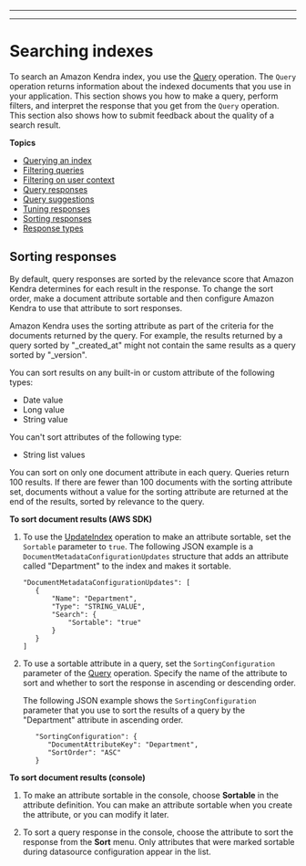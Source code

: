 --------

--------

# Searching indexes<a name="searching"></a>

To search an Amazon Kendra index, you use the [Query](API_Query.md) operation\. The `Query` operation returns information about the indexed documents that you use in your application\. This section shows you how to make a query, perform filters, and interpret the response that you get from the `Query` operation\. This section also shows how to submit feedback about the quality of a search result\.

**Topics**
+ [Querying an index](searching-example.md)
+ [Filtering queries](filtering.md)
+ [Filtering on user context](user-context-filter.md)
+ [Query responses](query-response.md)
+ [Query suggestions](query-suggestions-overview.md)
+ [Tuning responses](tuning-responses.md)
+ [Sorting responses](#w132aac21c19)
+ [Response types](response-types.md)

## Sorting responses<a name="w132aac21c19"></a>

By default, query responses are sorted by the relevance score that Amazon Kendra determines for each result in the response\. To change the sort order, make a document attribute sortable and then configure Amazon Kendra to use that attribute to sort responses\.

 Amazon Kendra uses the sorting attribute as part of the criteria for the documents returned by the query\. For example, the results returned by a query sorted by "\_created\_at" might not contain the same results as a query sorted by "\_version"\.

You can sort results on any built\-in or custom attribute of the following types:
+ Date value
+ Long value
+ String value

You can't sort attributes of the following type:
+ String list values

You can sort on only one document attribute in each query\. Queries return 100 results\. If there are fewer than 100 documents with the sorting attribute set, documents without a value for the sorting attribute are returned at the end of the results, sorted by relevance to the query\.

**To sort document results \(AWS SDK\)**

1. To use the [UpdateIndex](API_UpdateIndex.md) operation to make an attribute sortable, set the `Sortable` parameter to `true`\. The following JSON example is a `DocumentMetadataConfigurationUpdates` structure that adds an attribute called "Department" to the index and makes it sortable\.

   ```
   "DocumentMetadataConfigurationUpdates": [
      {
          "Name": "Department",
          "Type": "STRING_VALUE",
          "Search": {
              "Sortable": "true"
          }
      }
   ]
   ```

1. To use a sortable attribute in a query, set the `SortingConfiguration` parameter of the [Query](API_Query.md) operation\. Specify the name of the attribute to sort and whether to sort the response in ascending or descending order\.

   The following JSON example shows the `SortingConfiguration` parameter that you use to sort the results of a query by the "Department" attribute in ascending order\.

   ```
      "SortingConfiguration": { 
         "DocumentAttributeKey": "Department",
         "SortOrder": "ASC"
      }
   ```

**To sort document results \(console\)**

1. To make an attribute sortable in the console, choose **Sortable** in the attribute definition\. You can make an attribute sortable when you create the attribute, or you can modify it later\.

1. To sort a query response in the console, choose the attribute to sort the response from the **Sort** menu\. Only attributes that were marked sortable during datasource configuration appear in the list\.